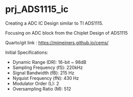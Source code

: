 # prj_ADS1115_ic
Creating a ADC IC Design similar to TI ADS1115.

Focusing on ADC block from the Chiplet Design of ADS1115


Quarto/git link : https://mimeiners.github.io/cems/

Initial Specifications: 
- Dynamic Range (DR): 16-bit ~ 98dB
- Sampling Frequency (fS): 220kHz
- Signal Bandwidth (fB): 215 Hz
- Nyquist Frequency (fN): 430 Hz
- Modulator Order (L): 2
- Oversampling Ratio (M): 512
